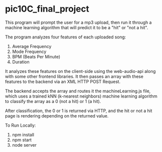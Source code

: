 # pic10C_final_project
This program will prompt the user for a mp3 upload, then run it through a machine learning algorithm that will predict it to be a "hit" or "not a hit".

The program analyzes four features of each uploaded song:

1. Average Frequency
2. Mode Frequency
3. BPM (Beats Per Minute)
4. Duration

It analyzes these features on the client-side using the web-audio-api along with some other frontend libraries. 
It then passes an array with these features to the backend via an XML HTTP POST Request. 

The backend accepts the array and routes it the machineLearning.js file, which uses a trained  kNN (k-nearest neighbors) machine learning
 algorithm to classify the array as a 0 (not a hit) or 1 (a hit). 

After classification, the 0 or 1 is returned via HTTP, and the hit or not a hit page is rendering depending on the returned value. 

To Run Locally:

1. npm install
2. npm start
3. node server
 
